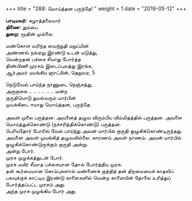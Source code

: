 ﻿+++
title = "288: மொய்த்தன பருந்தே!  "
weight = 1
date = "2019-05-12"
+++

**பாடியவர்:** கழாத்தலையார்  
**திணை:** தும்பை  
**துறை:** மூதின் முல்லை  
  
மண்கொள வரிந்த வைந்நுதி மறுப்பின்  
அண்ணல் நல்ஏறு இரண்டு உடன் மடுத்து,  
வென்றதன் பச்சை சீவாது போர்த்த  
திண்பிணி முரசம் இடைப்புலத்து இரங்க,  
ஆர்அமர் மயங்கிய ஞாட்பின், தெறுவர, 5  
  
நெடுவேல் பாய்ந்த நாணுடை நெஞ்சத்து,  
அருகுகை .. .. .. .. .. .. மன்ற  
குருதியொடு துயல்வரும் மார்பின்  
முயக்கிடை ஈயாது மொய்த்தன, பருந்தே.  
   
அவள் முலை பருத்தன. அவனைத் தழுவ விரும்பிய விம்மிதத்தில் பருத்தன. அவளை மொய்த்துக்கொண்டு (நச்சரித்திக்கொண்டு) பருத்தன.  
பெரியதோர் போரில் வேல் பாய்ந்து அவன் மார்பில் குருதி ஒழுகிக்கொண்டிருந்தது. அவனை அவள் முயங்கித் தழுவவில்லை. காரணம் அவள் நாணம். அவன் மார்பில் ஒழுகிக்கொண்டுருக்கும் குருதி அன்று.  
அன்று போர்.  
முரசு முழக்கத்துடன் போர்.  
முரசு மயிர் சீவாத பச்சையான தோல் போர்த்திய முரசு.  
தன் கூர்மையான கொம்புகளால் மண்ணைக் குத்தித் தன் திறமையைக் காதலிப் பசுவுக்குக் காட்டிய இரண்டு காளைகளில் வென்ற காளையின் தோலை உரித்துப் போர்த்தப்பட்ட முரசம் அது.  
அந்த முரசு முழங்கிய போர் அது.  
